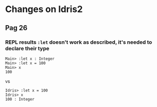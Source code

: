 # Changes on Idris2

## Pag 26
### REPL results  `:let` doesn't work as described, it's needed to declare their type
```
Main> :let x : Integer
Main> :let x = 100
Main> x
100
```
vs
```
Idris> :let x = 100
Idris> x
100 : Integer
```